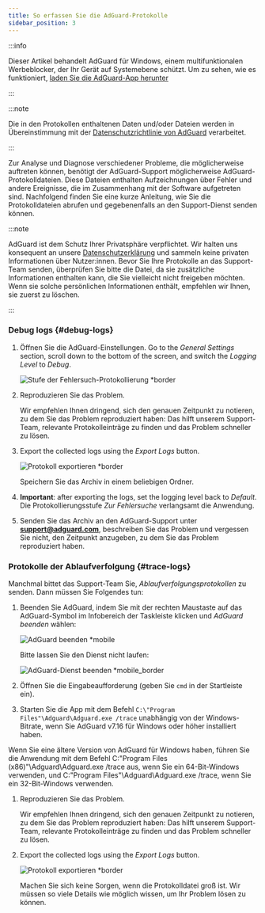 ```yaml
---
title: So erfassen Sie die AdGuard-Protokolle
sidebar_position: 3
---
```


:::info

Dieser Artikel behandelt AdGuard für Windows, einem multifunktionalen Werbeblocker, der Ihr Gerät auf Systemebene schützt. Um zu sehen, wie es funktioniert, [laden Sie die AdGuard-App herunter](https://agrd.io/download-kb-adblock)

:::

:::note

Die in den Protokollen enthaltenen Daten und/oder Dateien werden in Übereinstimmung mit der [Datenschutzrichtlinie von AdGuard](https://adguard.com/de/privacy.html) verarbeitet.

:::

Zur Analyse und Diagnose verschiedener Probleme, die möglicherweise auftreten können, benötigt der AdGuard-Support möglicherweise AdGuard-Protokolldateien. Diese Dateien enthalten Aufzeichnungen über Fehler und andere Ereignisse, die im Zusammenhang mit der Software aufgetreten sind. Nachfolgend finden Sie eine kurze Anleitung, wie Sie die Protokolldateien abrufen und gegebenenfalls an den Support-Dienst senden können.

:::note

AdGuard ist dem Schutz Ihrer Privatsphäre verpflichtet. Wir halten uns konsequent an unsere [Datenschutzerklärung](https://adguard.com/privacy/windows.html) und sammeln keine privaten Informationen über Nutzer:innen. Bevor Sie Ihre Protokolle an das Support-Team senden, überprüfen Sie bitte die Datei, da sie zusätzliche Informationen enthalten kann, die Sie vielleicht nicht freigeben möchten. Wenn sie solche persönlichen Informationen enthält, empfehlen wir Ihnen, sie zuerst zu löschen.

:::

### Debug logs {#debug-logs}

1. Öffnen Sie die AdGuard-Einstellungen. Go to the *General Settings* section, scroll down to the bottom of the screen, and switch the *Logging Level* to *Debug*.

    ![Stufe der Fehlersuch-Protokollierung *border](https://cdn.adtidy.org/content/kb/ad_blocker/windows/solving-problems/adg-logs-1.png)

1. Reproduzieren Sie das Problem.

    Wir empfehlen Ihnen dringend, sich den genauen Zeitpunkt zu notieren, zu dem Sie das Problem reproduziert haben: Das hilft unserem Support-Team, relevante Protokolleinträge zu finden und das Problem schneller zu lösen.

1. Export the collected logs using the *Export Logs* button.

    ![Protokoll exportieren *border](https://cdn.adtidy.org/content/kb/ad_blocker/windows/solving-problems/adg-logs-2.png)

    Speichern Sie das Archiv in einem beliebigen Ordner.

1. **Important**: after exporting the logs, set the logging level back to *Default*. Die Protokollierungsstufe *Zur Fehlersuche* verlangsamt die Anwendung.

1. Senden Sie das Archiv an den AdGuard-Support unter **support@adguard.com**, beschreiben Sie das Problem und vergessen Sie nicht, den Zeitpunkt anzugeben, zu dem Sie das Problem reproduziert haben.

### Protokolle der Ablaufverfolgung {#trace-logs}

Manchmal bittet das Support-Team Sie, *Ablaufverfolgungsprotokollen* zu senden. Dann müssen Sie Folgendes tun:

1. Beenden Sie AdGuard, indem Sie mit der rechten Maustaste auf das AdGuard-Symbol im Infobereich der Taskleiste klicken und *AdGuard beenden* wählen:

    ![AdGuard beenden *mobile](https://cdn.adtidy.org/content/kb/ad_blocker/windows/solving-problems/adg-logs-3.png)

    Bitte lassen Sie den Dienst nicht laufen:

    ![AdGuard-Dienst beenden *mobile_border](https://cdn.adtidy.org/public/Adguard/kb/newscreenshots/En/eng_logs_4.png)

1. Öffnen Sie die Eingabeaufforderung (geben Sie `cmd` in der Startleiste ein).

1. Starten Sie die App mit dem Befehl `C:\"Program Files"\Adguard\Adguard.exe /trace` unabhängig von der Windows-Bitrate, wenn Sie AdGuard v7.16 für Windows oder höher installiert haben.

Wenn Sie eine ältere Version von AdGuard für Windows haben, führen Sie die Anwendung mit dem Befehl C:\"Program Files (x86)"\Adguard\Adguard.exe /trace aus, wenn Sie ein 64-Bit-Windows verwenden, und C:\"Program Files"\Adguard\Adguard.exe /trace, wenn Sie ein 32-Bit-Windows verwenden.

1. Reproduzieren Sie das Problem.

    Wir empfehlen Ihnen dringend, sich den genauen Zeitpunkt zu notieren, zu dem Sie das Problem reproduziert haben: Das hilft unserem Support-Team, relevante Protokolleinträge zu finden und das Problem schneller zu lösen.

1. Export the collected logs using the *Export Logs* button.

    ![Protokoll exportieren *border](https://cdn.adtidy.org/content/kb/ad_blocker/windows/solving-problems/adg-logs-2.png)

    Machen Sie sich keine Sorgen, wenn die Protokolldatei groß ist. Wir müssen so viele Details wie möglich wissen, um Ihr Problem lösen zu können.
